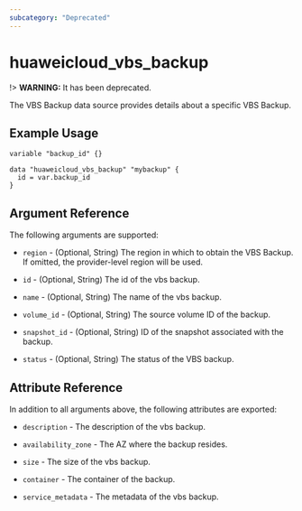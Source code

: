 ```yaml
---
subcategory: "Deprecated"
---
```


# huaweicloud\_vbs\_backup

!> **WARNING:** It has been deprecated.

The VBS Backup data source provides details about a specific VBS Backup.

## Example Usage

```hcl
variable "backup_id" {}

data "huaweicloud_vbs_backup" "mybackup" {
  id = var.backup_id
}
```

## Argument Reference

The following arguments are supported:

* `region` - (Optional, String) The region in which to obtain the VBS Backup. If omitted, the provider-level region will
  be used.

* `id` - (Optional, String) The id of the vbs backup.

* `name` - (Optional, String) The name of the vbs backup.

* `volume_id` - (Optional, String) The source volume ID of the backup.

* `snapshot_id` - (Optional, String) ID of the snapshot associated with the backup.

* `status` - (Optional, String) The status of the VBS backup.

## Attribute Reference

In addition to all arguments above, the following attributes are exported:

* `description` - The description of the vbs backup.

* `availability_zone` - The AZ where the backup resides.

* `size` - The size of the vbs backup.

* `container` - The container of the backup.

* `service_metadata` - The metadata of the vbs backup.
